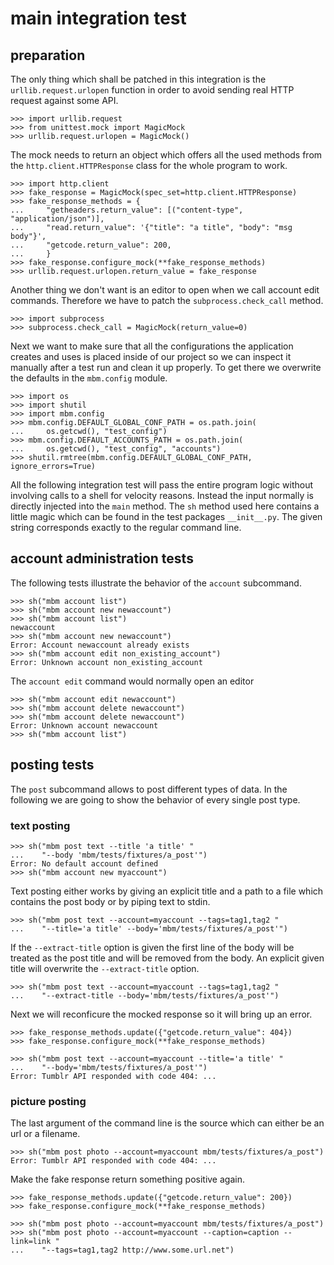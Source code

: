 # main integration test

## preparation

The only thing which shall be patched in this integration is the
`urllib.request.urlopen` function in order to avoid sending real HTTP request
against some API.

    >>> import urllib.request
    >>> from unittest.mock import MagicMock
    >>> urllib.request.urlopen = MagicMock()

The mock needs to return an object which offers all the used methods from the
`http.client.HTTPResponse` class for the whole program to work.

    >>> import http.client
    >>> fake_response = MagicMock(spec_set=http.client.HTTPResponse)
    >>> fake_response_methods = {
    ...     "getheaders.return_value": [("content-type", "application/json")],
    ...     "read.return_value": '{"title": "a title", "body": "msg body"}',
    ...     "getcode.return_value": 200,
    ...     }
    >>> fake_response.configure_mock(**fake_response_methods)
    >>> urllib.request.urlopen.return_value = fake_response

Another thing we don't want is an editor to open when we call account edit
commands. Therefore we have to patch the `subprocess.check_call` method.

    >>> import subprocess
    >>> subprocess.check_call = MagicMock(return_value=0)

Next we want to make sure that all the configurations the application creates
and uses is placed inside of our project so we can inspect it manually after a
test run and clean it up properly. To get there we overwrite the defaults in
the `mbm.config` module.

    >>> import os
    >>> import shutil
    >>> import mbm.config
    >>> mbm.config.DEFAULT_GLOBAL_CONF_PATH = os.path.join(
    ...     os.getcwd(), "test_config")
    >>> mbm.config.DEFAULT_ACCOUNTS_PATH = os.path.join(
    ...     os.getcwd(), "test_config", "accounts")
    >>> shutil.rmtree(mbm.config.DEFAULT_GLOBAL_CONF_PATH, ignore_errors=True)

All the following integration test will pass the entire program logic without
involving calls to a shell for velocity reasons. Instead the input normally
is directly injected into the `main` method. The `sh` method used here
contains a little magic which can be found in the test packages `__init__.py`.
The given string corresponds exactly to the regular command line.

## account administration tests

The following tests illustrate the behavior of the `account` subcommand.

    >>> sh("mbm account list")
    >>> sh("mbm account new newaccount")
    >>> sh("mbm account list")
    newaccount
    >>> sh("mbm account new newaccount")
    Error: Account newaccount already exists
    >>> sh("mbm account edit non_existing_account")
    Error: Unknown account non_existing_account

The `account edit` command would normally open an editor

    >>> sh("mbm account edit newaccount")
    >>> sh("mbm account delete newaccount")
    >>> sh("mbm account delete newaccount")
    Error: Unknown account newaccount
    >>> sh("mbm account list")

## posting tests

The `post` subcommand allows to post different types of data. In the following
we are going to show the behavior of every single post type.

### text posting

    >>> sh("mbm post text --title 'a title' "
    ...    "--body 'mbm/tests/fixtures/a_post'")
    Error: No default account defined
    >>> sh("mbm account new myaccount")

Text posting either works by giving an explicit title and a path to a file
which contains the post body or by piping text to stdin.

    >>> sh("mbm post text --account=myaccount --tags=tag1,tag2 "
    ...    "--title='a title' --body='mbm/tests/fixtures/a_post'")

If the `--extract-title` option is given the first line of the body will be
treated as the post title and will be removed from the body. An explicit given
title will overwrite the `--extract-title` option.

    >>> sh("mbm post text --account=myaccount --tags=tag1,tag2 "
    ...    "--extract-title --body='mbm/tests/fixtures/a_post'")

Next we will reconficure the mocked response so it will bring up an error.

    >>> fake_response_methods.update({"getcode.return_value": 404})
    >>> fake_response.configure_mock(**fake_response_methods)

    >>> sh("mbm post text --account=myaccount --title='a title' "
    ...    "--body='mbm/tests/fixtures/a_post'")
    Error: Tumblr API responded with code 404: ...

### picture posting

The last argument of the command line is the source which can either be an url
or a filename.

    >>> sh("mbm post photo --account=myaccount mbm/tests/fixtures/a_post")
    Error: Tumblr API responded with code 404: ...

Make the fake response return something positive again.

    >>> fake_response_methods.update({"getcode.return_value": 200})
    >>> fake_response.configure_mock(**fake_response_methods)

    >>> sh("mbm post photo --account=myaccount mbm/tests/fixtures/a_post")
    >>> sh("mbm post photo --account=myaccount --caption=caption --link=link "
    ...    "--tags=tag1,tag2 http://www.some.url.net")


